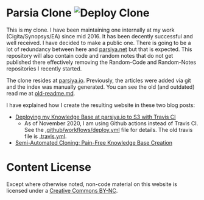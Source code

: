 # Parsia Clone ![Deploy Clone](https://github.com/parsiya/parsia-clone/workflows/Deploy%20Blog/badge.svg)
This is my clone. I have been maintaining one internally at my work
(Cigita/Synopsys/EA) since mid 2016. It has been decently successful and well
received. I have decided to make a public one. There is going to be a lot of
redundancy between here and [parsiya.net][parsiya-net] but that is expected.
This repository will also contain code and random notes that do not get
published there effectively removing the Random-Code and Random-Notes
repositories I recently started.

The clone resides at [parsiya.io][parsiya-io]. Previously, the articles were
added via git and the index was manually generated. You can see the old (and
outdated) read me at [old-readme.md](Old-READMD.md).

I have explained how I create the resulting website in these two blog posts:

- [Deploying my Knowledge Base at parsiya.io to S3 with Travis CI](https://parsiya.net/blog/2018-04-24-deploying-my-knowledge-base-at-parsiya.io-to-s3-with-travis-ci/)
    - As of November 2020, I am using Github actions instead of Travis CI. See
      the [.github/workflows/deploy.yml](.github/workflows/deploy.yml) file for
      details. The old travis file is [.travis.yml](.travis.yml).
- [Semi-Automated Cloning: Pain-Free Knowledge Base Creation](https://parsiya.net/blog/2018-04-24-semi-automated-cloning-pain-free-knowledge-base-creation/)

# Content License
Except where otherwise noted, non-code material on this website is licensed under
a <a rel="license"  target="_blank" href="https://creativecommons.org/licenses/by-nc/4.0/">Creative Commons BY-NC</a>.

<!-- Links -->
[parsiya-net]: https://parsiya.net
[parsiya-io]: http://parsiya.io
